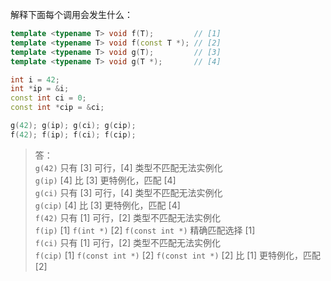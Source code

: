 解释下面每个调用会发生什么：

```cpp
template <typename T> void f(T);         // [1]
template <typename T> void f(const T *); // [2]
template <typename T> void g(T);         // [3]
template <typename T> void g(T *);       // [4]

int i = 42;
int *ip = &i;
const int ci = 0;
const int *cip = &ci;

g(42); g(ip); g(ci); g(cip);
f(42); f(ip); f(ci); f(cip);
```

> 答：  
> `g(42)` 只有 [3] 可行，[4] 类型不匹配无法实例化  
> `g(ip)` [4] 比 [3] 更特例化，匹配 [4]  
> `g(ci)` 只有 [3] 可行，[4] 类型不匹配无法实例化  
> `g(cip)` [4] 比 [3] 更特例化，匹配 [4]  
> `f(42)` 只有 [1] 可行，[2] 类型不匹配无法实例化  
> `f(ip)` [1] `f(int *)` [2] `f(const int *)` 精确匹配选择 [1]  
> `f(ci)` 只有 [1] 可行，[2] 类型不匹配无法实例化  
> `f(cip)` [1] `f(const int *)` [2] `f(const int *)` [2] 比 [1] 更特例化，匹配 [2]
